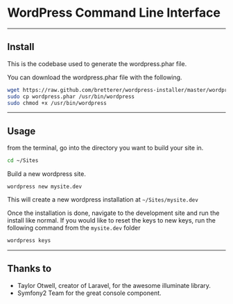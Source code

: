 WordPress Command Line Interface
================================
___

Install
-------

This is the codebase used to generate the wordpress.phar file.

You can download the wordpress.phar file with the following.

```bash
wget https://raw.github.com/bretterer/wordpress-installer/master/wordpress.phar
sudo cp wordpress.phar /usr/bin/wordpress
sudo chmod +x /usr/bin/wordpress
```
___

Usage
-----
from the terminal, go into the directory you want to build your site in.  

```bash
cd ~/Sites
```

Build a new wordpress site. 
```
wordpress new mysite.dev
```
This will create a new wordpress installation at `~/Sites/mysite.dev`

Once the installation is done, navigate to the development site and run the install like normal.  If you would like to reset the keys to new keys, run the following command from the `mysite.dev` folder

```bash
wordpress keys
```

___


Thanks to
---------

* Taylor Otwell, creator of Laravel, for the awesome illuminate library.
* Symfony2 Team for the great console component.

